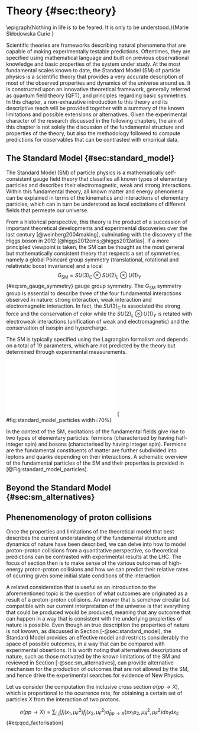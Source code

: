 # Theory {#sec:theory}

\epigraph{Nothing in life is to be feared.
  It is only to be understood.}{Marie Skłodowska Curie }

Scientific theories are frameworks describing natural phenomena that are
capable of making experimentally testable predictions. Oftentimes, they are
specified using mathematical language and built on previous observational
knowledge and basic properties of the system under study. 
At the most fundamental scales known to date,
the Standard Model (SM) of particle physics is a scientific theory that
provides a very accurate description of most of the observed properties
and dynamics of the universe around us. It is constructed upon an innovative
theoretical framework, generally referred as quantum field theory (QFT),
and principles regarding basic symmetries.
In this chapter, a non-exhaustive introduction to this theory and its
descriptive reach will be provided together with a summary of the known
limitations and possible extensions or alternatives.
Given the experimental character of the research discussed in the following
chapters, the aim of this chapter is not solely the discussion of the
fundamental structure and properties of the theory, but also
the methodology followed to compute predictions for observables
that can be contrasted with empirical data.

## The Standard Model {#sec:standard_model}

The Standard Model (SM) of particle physics is a mathematically
self-consistent gauge field
theory that classifies all known types of elementary particles and 
describes their electromagnetic, weak and strong interactions.
Within this fundamental theory, all known matter and energy phenomena
can be explained in terms of the kinematics and interactions
of elementary particles, which can in turn be understood as
local excitations of different fields that permeate our universe.

From a historical perspective, this theory is the product of
a succession of important theoretical developments and experimental
discoveries over the last century [@weinberg2004making],
culminating
with the discovery of the Higgs boson in 2012 [@higgs2012cms;@higgs2012atlas].
If a more principled viewpoint is taken, the SM can be thought
as the most general but mathematically consistent
theory that respects a set of symmetries, namely
a global Poincaré group symmetry (translational, rotational
and relativistic
boost invariance) and a local
$$G_\textrm{SM} = SU(3)_{C}\otimes SU(2)_{L} \otimes U(1)_{Y}$$ {#eq:sm_gauge_symmetry}
gauge group symmetry. The
$G_\textrm{SM}$ symmetry group is essential to describe three of the four
fundamental interactions observed in nature: strong interaction,
weak interaction and electromagnetic interaction. In fact, the
$SU(3)_{C}$ is associated the strong force and the conservation of
color while the $SU(2)_{L} \otimes U(1)_{Y}$ is
retated with electroweak interactions (unification of weak and
electromagnetic) and the conservation of isospin and
hypercharge.
<!--- Check and unify notation L (mean only coupling to left-handed
fermions) while the other subindex come from the generators --->

 
The SM is typically specified using the Lagrangian formalism and depends
on a total of 19 parameters, which are not predicted by the theory
but determined through experimental measurements.

![Standard Model Particles
](gfx/101_chapter_1/Standard_Model_of_Elementary_Particles.pdf){
#fig:standard_model_particles width=70%}

In the context of the SM, excitations of the fundamental fields
give rise to two types of elementary particles: fermions (characterised
by having half-integer spin) and bosons (characterised by having
integer spin). Fermions are the fundamental constituents of matter
are further subdivided into leptons and quarks depending on their 
interactions. A schematic overview of the fundamental particles
of the SM and their properties is provided in
[@Fig:standard_model_particles].


## Beyond the Standard Model {#sec:sm_alternatives}

## Phenenomenology of proton collisions

Once the properties and limitations of the theoretical model that best
describes the current understanding of the fundamental structure and
dynamics of nature have been described,
we can delve into how to model proton-proton collisions from a 
quantitative perspective, so theoretical predictions
can be contrasted with experimental results at the LHC. The focus
of section then is to make sense of the various outcomes of high-energy
proton-proton collisions and how we can predict their relative
rates of ocurring given some initial state
conditions of the interaction.

A related consideration that is useful as an introduction to the
aforementioned topic is the question of what outcomes are
originated as a result of a proton-proton collisions.
An answer that is somehow circular but compatible with our
current interpretation of the universe
is that everything that could be produced would be produced,
meaning that any outcome that can happen
in a way that is consistent with the underlying propierties
of nature is possible. Even though an true description
the properties of nature is not kwown, as discussed in Section
[-@sec:standard_model], the Standard Model
provides an effective model and restricts considerably the space
of possible outcomes, in a way that can be compared with experimental
obsertions. It is worth noting that alternatives descriptions of
nature, such as those motivated by the known limitations of the SM
and reviewed in Section [-@sec:sm_alternatives], can provide alternative
mechanism for the production of outcomes that are not allowed by the SM,
and hence drive the experimental searches for evidence of New Physics.


<!-- explain rates and cross sections -->

Let us consider the computation the inclusive cross section
$\sigma(pp \rightarrow X)$, which is
proportional to the ocurrence rate, for obtaining a certain set of
particles $X$ from the interaction of two protons.  


$$\sigma(pp \rightarrow X) = \sum_{i,j} \int
f_i(x_1, \mu_F^2) f_j(x_2, \mu_F^2)
\hat{\sigma}_{pp \rightarrow X} (s x_1 x_2,\mu_R^2,\mu_F^2) d x_1 d x_2$$ {#eq:qcd_factorisation} 






